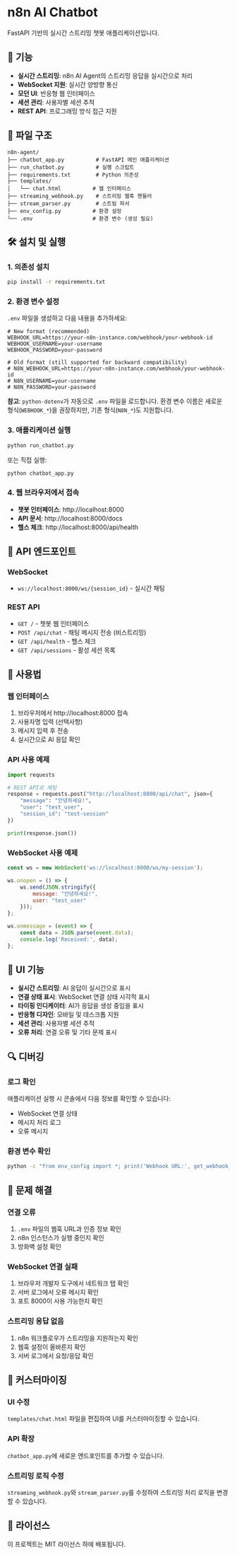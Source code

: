 # n8n AI Chatbot

FastAPI 기반의 실시간 스트리밍 챗봇 애플리케이션입니다.

## 🚀 기능

- **실시간 스트리밍**: n8n AI Agent의 스트리밍 응답을 실시간으로 처리
- **WebSocket 지원**: 실시간 양방향 통신
- **모던 UI**: 반응형 웹 인터페이스
- **세션 관리**: 사용자별 세션 추적
- **REST API**: 프로그래밍 방식 접근 지원

## 📁 파일 구조

```
n8n-agent/
├── chatbot_app.py          # FastAPI 메인 애플리케이션
├── run_chatbot.py          # 실행 스크립트
├── requirements.txt        # Python 의존성
├── templates/
│   └── chat.html          # 웹 인터페이스
├── streaming_webhook.py    # 스트리밍 웹훅 핸들러
├── stream_parser.py        # 스트림 파서
├── env_config.py          # 환경 설정
└── .env                   # 환경 변수 (생성 필요)
```

## 🛠️ 설치 및 실행

### 1. 의존성 설치

```bash
pip install -r requirements.txt
```

### 2. 환경 변수 설정

`.env` 파일을 생성하고 다음 내용을 추가하세요:

```env
# New format (recommended)
WEBHOOK_URL=https://your-n8n-instance.com/webhook/your-webhook-id
WEBHOOK_USERNAME=your-username
WEBHOOK_PASSWORD=your-password

# Old format (still supported for backward compatibility)
# N8N_WEBHOOK_URL=https://your-n8n-instance.com/webhook/your-webhook-id
# N8N_USERNAME=your-username
# N8N_PASSWORD=your-password
```

**참고**: `python-dotenv`가 자동으로 `.env` 파일을 로드합니다. 환경 변수 이름은 새로운 형식(`WEBHOOK_*`)을 권장하지만, 기존 형식(`N8N_*`)도 지원합니다.

### 3. 애플리케이션 실행

```bash
python run_chatbot.py
```

또는 직접 실행:

```bash
python chatbot_app.py
```

### 4. 웹 브라우저에서 접속

- **챗봇 인터페이스**: http://localhost:8000
- **API 문서**: http://localhost:8000/docs
- **헬스 체크**: http://localhost:8000/api/health

## 🔧 API 엔드포인트

### WebSocket
- `ws://localhost:8000/ws/{session_id}` - 실시간 채팅

### REST API
- `GET /` - 챗봇 웹 인터페이스
- `POST /api/chat` - 채팅 메시지 전송 (비스트리밍)
- `GET /api/health` - 헬스 체크
- `GET /api/sessions` - 활성 세션 목록

## 💬 사용법

### 웹 인터페이스
1. 브라우저에서 http://localhost:8000 접속
2. 사용자명 입력 (선택사항)
3. 메시지 입력 후 전송
4. 실시간으로 AI 응답 확인

### API 사용 예제

```python
import requests

# REST API로 채팅
response = requests.post("http://localhost:8000/api/chat", json={
    "message": "안녕하세요!",
    "user": "test_user",
    "session_id": "test-session"
})

print(response.json())
```

### WebSocket 사용 예제

```javascript
const ws = new WebSocket('ws://localhost:8000/ws/my-session');

ws.onopen = () => {
    ws.send(JSON.stringify({
        message: "안녕하세요!",
        user: "test_user"
    }));
};

ws.onmessage = (event) => {
    const data = JSON.parse(event.data);
    console.log('Received:', data);
};
```

## 🎨 UI 기능

- **실시간 스트리밍**: AI 응답이 실시간으로 표시
- **연결 상태 표시**: WebSocket 연결 상태 시각적 표시
- **타이핑 인디케이터**: AI가 응답을 생성 중임을 표시
- **반응형 디자인**: 모바일 및 데스크톱 지원
- **세션 관리**: 사용자별 세션 추적
- **오류 처리**: 연결 오류 및 기타 문제 표시

## 🔍 디버깅

### 로그 확인
애플리케이션 실행 시 콘솔에서 다음 정보를 확인할 수 있습니다:
- WebSocket 연결 상태
- 메시지 처리 로그
- 오류 메시지

### 환경 변수 확인
```bash
python -c "from env_config import *; print('Webhook URL:', get_webhook_url())"
```

## 🚨 문제 해결

### 연결 오류
1. `.env` 파일의 웹훅 URL과 인증 정보 확인
2. n8n 인스턴스가 실행 중인지 확인
3. 방화벽 설정 확인

### WebSocket 연결 실패
1. 브라우저 개발자 도구에서 네트워크 탭 확인
2. 서버 로그에서 오류 메시지 확인
3. 포트 8000이 사용 가능한지 확인

### 스트리밍 응답 없음
1. n8n 워크플로우가 스트리밍을 지원하는지 확인
2. 웹훅 설정이 올바른지 확인
3. 서버 로그에서 요청/응답 확인

## 🔧 커스터마이징

### UI 수정
`templates/chat.html` 파일을 편집하여 UI를 커스터마이징할 수 있습니다.

### API 확장
`chatbot_app.py`에 새로운 엔드포인트를 추가할 수 있습니다.

### 스트리밍 로직 수정
`streaming_webhook.py`와 `stream_parser.py`를 수정하여 스트리밍 처리 로직을 변경할 수 있습니다.

## 📝 라이선스

이 프로젝트는 MIT 라이선스 하에 배포됩니다.
